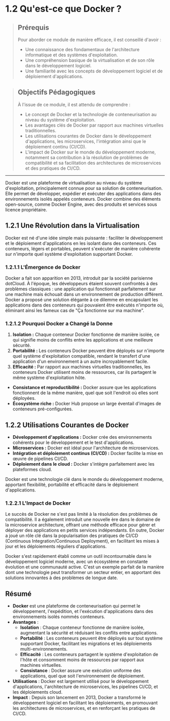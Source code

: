 # 1.2 Qu'est-ce que Docker ?

<blockquote>
  <h2>Prérequis</h2>
  <p>Pour aborder ce module de manière efficace, il est conseillé d'avoir :</p>
  <ul>
    <li>Une connaissance des fondamentaux de l'architecture informatique et des systèmes d'exploitation.</li>
    <li>Une compréhension basique de la virtualisation et de son rôle dans le développement logiciel.</li>
    <li>Une familiarité avec les concepts de développement logiciel et de déploiement d'applications.</li>
  </ul>
</blockquote>

<blockquote>
  <h2>Objectifs Pédagogiques</h2>
  <p>À l'issue de ce module, il est attendu de comprendre :</p>
  <ul>
    <li>Le concept de Docker et la technologie de conteneurisation au niveau du système d'exploitation.</li>
    <li>Les avantages clés de Docker par rapport aux machines virtuelles traditionnelles.</li>
    <li>Les utilisations courantes de Docker dans le développement d'applications, les microservices, l'intégration ainsi que le déploiement continu (CI/CD).</li>
    <li>L'impact de Docker sur le monde du développement moderne, notamment sa contribution à la résolution de problèmes de compatibilité et sa facilitation des architectures de microservices et des pratiques de CI/CD.</li>
  </ul>
</blockquote>

---


Docker est une plateforme de virtualisation au niveau du système d'exploitation, principalement connue pour sa solution de conteneurisation. Elle permet de développer, expédier et exécuter des applications dans des environnements isolés appelés conteneurs. Docker combine des éléments open-source, comme Docker Engine, avec des produits et services sous licence propriétaire.

## 1.2.1 Une Révolution dans la Virtualisation
Docker est né d'une idée simple mais puissante : faciliter le développement et le déploiement d'applications en les isolant dans des conteneurs. Ces conteneurs, légers et portables, peuvent s'exécuter de manière cohérente sur n'importe quel système d'exploitation supportant Docker.

### 1.2.1.1 L'Émergence de Docker
Docker a fait son apparition en 2013, introduit par la société parisienne dotCloud. À l'époque, les développeurs étaient souvent confrontés à des problèmes classiques : une application qui fonctionnait parfaitement sur une machine mais échouait dans un environnement de production différent. Docker a proposé une solution élégante à ce dilemme en encapsulant les applications dans des conteneurs qui pouvaient être exécutés n'importe où, éliminant ainsi les fameux cas de "Ça fonctionne sur ma machine".

### 1.2.1.2 Pourquoi Docker a Changé la Donne
1. **Isolation :** Chaque conteneur Docker fonctionne de manière isolée, ce qui signifie moins de conflits entre les applications et une meilleure sécurité.
2. **Portabilité :** Les conteneurs Docker peuvent être déployés sur n'importe quel système d'exploitation compatible, rendant le transfert d'une application d'un environnement à un autre incroyablement facile.
3. **Efficacité :** Par rapport aux machines virtuelles traditionnelles, les conteneurs Docker utilisent moins de ressources, car ils partagent le même système d'exploitation hôte.
- **Consistance et reproductibilité :** Docker assure que les applications fonctionnent de la même manière, quel que soit l'endroit où elles sont déployées.
- **Écosystème riche :** Docker Hub propose un large éventail d'images de conteneurs pré-configurées.

## 1.2.2 Utilisations Courantes de Docker
- **Développement d'applications :** Docker crée des environnements cohérents pour le développement et le test d'applications.
- **Microservices :** Docker est idéal pour l'architecture de microservices.
- **Intégration et déploiement continus (CI/CD) :** Docker facilite la mise en œuvre de pipelines CI/CD.
- **Déploiement dans le cloud :** Docker s'intègre parfaitement avec les plateformes cloud.

Docker est une technologie clé dans le monde du développement moderne, apportant flexibilité, portabilité et efficacité dans le déploiement d'applications.


### 1.2.2.1 L'Impact de Docker
Le succès de Docker ne s'est pas limité à la résolution des problèmes de compatibilité. Il a également introduit une nouvelle ère dans le domaine de la microservice architecture, offrant une méthode efficace pour gérer et déployer des applications en petits services indépendants. En outre, Docker a joué un rôle clé dans la popularisation des pratiques de CI/CD (Continuous Integration/Continuous Deployment), en facilitant les mises à jour et les déploiements réguliers d'applications.

Docker s'est rapidement établi comme un outil incontournable dans le développement logiciel moderne, avec un écosystème en constante évolution et une communauté active. C'est un exemple parfait de la manière dont une technologie peut transformer un secteur entier, en apportant des solutions innovantes à des problèmes de longue date.


## Résumé

- **Docker** est une plateforme de conteneurisation qui permet le développement, l'expédition, et l'exécution d'applications dans des environnements isolés nommés conteneurs.
- **Avantages** :
  - **Isolation** : Chaque conteneur fonctionne de manière isolée, augmentant la sécurité et réduisant les conflits entre applications.
  - **Portabilité** : Les conteneurs peuvent être déployés sur tout système supportant Docker, facilitant les migrations et les déploiements multi-environnements.
  - **Efficacité** : Les conteneurs partagent le système d'exploitation de l'hôte et consomment moins de ressources par rapport aux machines virtuelles.
  - **Consistance** : Docker assure une exécution uniforme des applications, quel que soit l'environnement de déploiement.
- **Utilisations** : Docker est largement utilisé pour le développement d'applications, l'architecture de microservices, les pipelines CI/CD, et les déploiements cloud.
- **Impact** : Depuis son lancement en 2013, Docker a transformé le développement logiciel en facilitant les déploiements, en promouvant les architectures de microservices, et en renforçant les pratiques de CI/CD.

